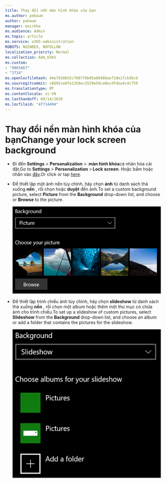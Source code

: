 ```yaml
---
title: Thay đổi nền màn hình khóa của bạn
ms.author: pebaum
author: pebaum
manager: mnirkhe
ms.audience: Admin
ms.topic: article
ms.service: o365-administration
ROBOTS: NOINDEX, NOFOLLOW
localization_priority: Normal
ms.collection: Adm_O365
ms.custom:
- "9001667"
- "3734"
ms.openlocfilehash: 44e7d38655c7087f0b95a80488aef2de1fcb36c9
ms.sourcegitcommit: c6692ce0fa1358ec3529e59ca0ecdfdea4cdc759
ms.translationtype: MT
ms.contentlocale: vi-VN
ms.lasthandoff: 09/14/2020
ms.locfileid: "47714494"
---
```

# <a name="change-your-lock-screen-background"></a><span data-ttu-id="1e97c-102">Thay đổi nền màn hình khóa của bạn</span><span class="sxs-lookup"><span data-stu-id="1e97c-102">Change your lock screen background</span></span>

- <span data-ttu-id="1e97c-103">Đi đến **Settings**  >  **Personalization**  >  **màn hình khóa**cá nhân hóa cài đặt.</span><span class="sxs-lookup"><span data-stu-id="1e97c-103">Go to **Settings** > **Personalization** > **Lock screen**.</span></span> <span data-ttu-id="1e97c-104">Hoặc bấm hoặc nhấn vào [đây](ms-settings:lockscreen?activationSource=GetHelp).</span><span class="sxs-lookup"><span data-stu-id="1e97c-104">Or click or tap [here](ms-settings:lockscreen?activationSource=GetHelp).</span></span>

- <span data-ttu-id="1e97c-105">Để thiết lập một ảnh nền tùy chỉnh, hãy chọn **ảnh** từ danh sách thả xuống **nền** , rồi chọn hoặc **duyệt** đến ảnh.</span><span class="sxs-lookup"><span data-stu-id="1e97c-105">To set a custom background picture, select **Picture** from the **Background** drop-down list, and choose or **Browse** to the picture.</span></span>

  ![Thiết lập một ảnh nền tùy chỉnh.](media/set-custom-background-pic.png)

- <span data-ttu-id="1e97c-107">Để thiết lập trình chiếu ảnh tùy chỉnh, hãy chọn **slideshow** từ danh sách thả xuống **nền** , rồi chọn một album hoặc thêm một thư mục có chứa ảnh cho trình chiếu.</span><span class="sxs-lookup"><span data-stu-id="1e97c-107">To set up a slideshow of custom pictures, select **Slideshow** from the **Background** drop-down list, and choose an album or add a folder that contains the pictures for the slideshow.</span></span>

  ![Thiết lập trình chiếu ảnh tùy chỉnh.](media/set-up-slideshow-background.png)
